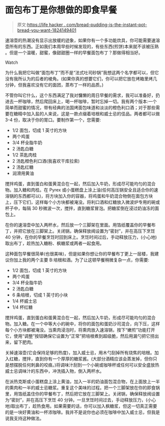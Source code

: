 # 面包布丁是你想做的即食早餐

> 原文:[https://life hacker . com/bread-pudding-is-the-instant-pot-bread-you-want-1824149401](https://lifehacker.com/bread-pudding-is-the-instant-pot-breakfast-you-want-to-1824149401)

速溶壶的热潮没有显示出放缓的迹象，如果你有一个多功能炊具，你可能需要速溶壶所有的东西。正如我们本周早些时候发现的，有些东西(煎饼)本来就不该被压熟 。但是一个温暖，甜蜜，像甜甜圈一样的早餐面包布丁？那做得相当好。

Watch

为什么我把它叫做“面包布丁”而不是“法式吐司砂锅”我想这两个名字都可以，但它没有我所认为的后者的棱角。(如果你真的想要它们，你可以把它放在烤箱里烤几分钟，但我喜欢没有它的面团，蒸布丁一样的品质。)

不管你叫它什么，这个东西满足了我对慵懒的周日早餐的需求，我可以准备好，扔进去一杯咖啡，然后爬回床上，喝一杯咖啡，暂时忘掉一切。我有两个版本:一个简单而甜蜜的情况，带有经典的法国烤面包味道和淡淡的橙色利口酒；对于那些需要在糖精中加入盐的人来说，这是一款点缀着培根和威士忌的佳品。两者都可以做 3-4 份，取决于你的胃口。要制作第一个，您需要:

*   1/2 面包，切成 1 英寸的方块
*   两个鸡蛋
*   3/4 杯全脂牛奶
*   2 汤匙白糖
*   1/2 茶匙肉桂
*   2 汤匙橙色利口酒(我喜欢干库拉索)
*   2 汤匙红糖
*   润滑用黄油

搅拌鸡蛋，直到蛋白和蛋黄混合在一起，然后加入牛奶，形成尽可能均匀的混合物。加入糖和肉桂。在 Pyrex 或小蛋糕盘上涂上油(任何高压锅安全且适合你的速溶锅的东西都可以)，将方块加入你的容器，将鸡蛋和牛奶混合物倒在面包方块上，压下它们，这样每个小方块都被淹没。将利口酒和红糖放入微波炉专用的碗或杯子中，每隔 30 秒微波一次，搅拌，直到糖浆冒泡。把糖浆倒在浸过奶油冻的面包上。

在你的速溶壶中加入两杯水，然后放一个三脚架在里面。用箔纸覆盖你的早餐布丁，并把它放在三脚架上。关闭锅，确保释放阀设置为“密封”，并在高压下烹饪 40 分钟，在你的早餐烹饪时回到床上。烹饪时间过后，手动释放压力，(小心地)取出布丁，趁热加入糖粉、枫糖浆或两者一起食用。

这种面包早餐很简单(也很美味)，但是如果你想让你的早餐布丁更上一层楼，我建议你加上我的两个主要 B:培根和酒。为了让这顿早餐稍微复杂一点，你需要:

*   1/2 面包，切成 1 英寸的方块
*   两个鸡蛋
*   3/4 杯全脂牛奶
*   2 汤匙白糖
*   6 条培根，切成 1 英寸的小块
*   1/4 杯威士忌
*   1/4 杯红糖

搅拌鸡蛋，直到蛋白和蛋黄混合在一起，然后加入牛奶，形成尽可能均匀的混合物。加入糖。在一个中等大小的碗中，将你的面包和蛋奶沙司混合，向下压，这样每个小方块都被淹没。当熏肉浸泡时，将熏肉放入速溶锅，按下“嫩煎”功能打开它，使用“调整”按钮确保它设置为“正常”把培根煮到超级脆，然后用漏勺把它捞出来，留下肥肉。

关掉速溶壶(它会保持足够的热度)，加入威士忌，用木勺刮掉所有烧焦的培根。加入红糖，搅拌，直到你有一个厚厚的糖浆酱。(大部分酒精应该会蒸发掉，但你只是想摆脱任何刺鼻的咬痕。)将调味汁刮到一个小碗或咖啡杯或任何可以安全盛放热威士忌调味汁的东西中，冲洗插入物，倒入两杯水。

在派热克斯或小蛋糕盘上涂上黄油，加入一半的奶油面包混合物，在上面放上一半的熏肉和一半的威士忌糖浆。重复这个美味的过程。把一个三脚架放在你的即食锅里，用箔纸盖住你的早餐布丁，然后把它放在三脚架上。关闭锅，确保释放阀设置为“密封”，并在高压下烹饪 40 分钟。一旦烹饪时间过去，手动释放压力，(小心地)取出布丁，趁热食用。如果需要的话，你可以加入枫糖浆，但这一切真正需要的是一块好黄油和一杯浓咖啡。我并不是说你也必须在咖啡中加入威士忌，但我是说我支持这种做法。